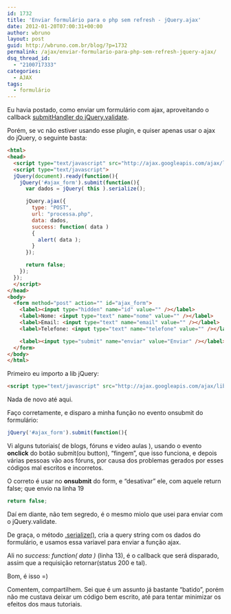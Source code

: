 ```yaml
---
id: 1732
title: 'Enviar formulário para o php sem refresh - jQuery.ajax'
date: 2012-01-20T07:00:31+00:00
author: wbruno
layout: post
guid: http://wbruno.com.br/blog/?p=1732
permalink: /ajax/enviar-formulario-para-php-sem-refresh-jquery-ajax/
dsq_thread_id:
  - "2100717333"
categories:
  - AJAX
tags:
  - formulário
---
```

Eu havia postado, como enviar um formulário com ajax, aproveitando o callback <a href="https://wbruno.com.br/jquery/validar-enviar-formulario-ajax-usando-jquery-validate/" target="_blank">submitHandler do jQuery.validate</a>.

Porém, se vc não estiver usando esse plugin, e quiser apenas usar o ajax do jQuery, o seguinte basta:

<!--more-->

``` html
<html>
<head>
  <script type="text/javascript" src="http://ajax.googleapis.com/ajax/libs/jquery/1.7.1/jquery.min.js"></script>
  <script type="text/javascript">
  jQuery(document).ready(function(){
    jQuery('#ajax_form').submit(function(){
      var dados = jQuery( this ).serialize();

      jQuery.ajax({
        type: "POST",
        url: "processa.php",
        data: dados,
        success: function( data )
        {
          alert( data );
        }
      });

      return false;
    });
  });
  </script>
</head>
<body>
  <form method="post" action="" id="ajax_form">
    <label><input type="hidden" name="id" value="" /></label>
    <label>Nome: <input type="text" name="nome" value="" /></label>
    <label>Email: <input type="text" name="email" value="" /></label>
    <label>Telefone: <input type="text" name="telefone" value="" /></label>

    <label><input type="submit" name="enviar" value="Enviar" /></label>
  </form>
</body>
</html>
```

Primeiro eu importo a lib jQuery:

``` html
<script type="text/javascript" src="http://ajax.googleapis.com/ajax/libs/jquery/1.7.1/jquery.min.js"></script>
```
Nada de novo até aqui.

Faço corretamente, e disparo a minha função no evento onsubmit do formulário:

``` js
jQuery('#ajax_form').submit(function(){
```

Vi alguns tutoriais( de blogs, fóruns e video aulas ), usando o evento **onclick** do botão submit(ou button), &#8220;fingem&#8221;, que isso funciona, e depois várias pessoas vão aos fóruns, por causa dos problemas gerados por esses códigos mal escritos e incorretos.

O correto é usar no **onsubmit** do form, e &#8220;desativar&#8221; ele, com aquele return false; que envio na linha 19

``` js
return false;
```

Daí em diante, não tem segredo, é o mesmo miolo que usei para enviar com o jQuery.validate.

De graça, o método <a href="http://api.jquery.com/serialize/" target="_blank">.serialize()</a>, cria a query string com os dados do formulário, e usamos essa variavel para enviar a função ajax.

Ali no <var>success: function( data ) </var> (linha 13), é o callback que será disparado, assim que a requisição retornar(status 200 e tal).

Bom, é isso =)

Comentem, compartilhem. Sei que é um assunto já bastante &#8220;batido&#8221;, porém não me custava deixar um código bem escrito, até para tentar minimizar os efeitos dos maus tutoriais.
